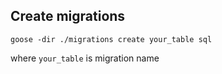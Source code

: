 ## Create migrations
`goose -dir ./migrations create your_table sql `

where `your_table` is migration name
